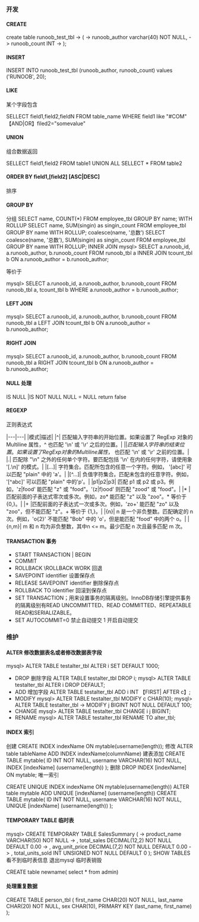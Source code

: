 
### 开发
#### CREATE

create table runoob_test_tbl
    -> (
    -> runoob_author varchar(40) NOT NULL,
    -> runoob_count  INT
    -> );

#### INSERT

INSERT INTO runoob_test_tbl (runoob_author, runoob_count) values ('RUNOOB', 20);


#### LIKE
某个字段包含

SELLECT field1,field2,fieldN
FROM table_name
WHERE field1 like "#COM"
【AND|OR】filed2="somevalue"


#### UNION
组合数据返回

SELLECT field1,field2
FROM table1
UNION ALL
SELLECT * FROM table2


#### ORDER BY field1,[field2] [ASC|DESC]
排序

#### GROUP BY
分组
SELECT name, COUNT(*) FROM   employee_tbl GROUP BY name;
WITH ROLLUP
SELECT name, SUM(singin) as singin_count FROM  employee_tbl GROUP BY name WITH ROLLUP;
coalesce(name, '总数')
 SELECT coalesce(name, '总数'), SUM(singin) as singin_count FROM  employee_tbl GROUP BY name WITH ROLLUP;
 INNER JOIN
 mysql> SELECT a.runoob_id, a.runoob_author, b.runoob_count FROM runoob_tbl a INNER JOIN tcount_tbl b ON a.runoob_author = b.runoob_author;

 等价于

 mysql> SELECT a.runoob_id, a.runoob_author, b.runoob_count FROM runoob_tbl a, tcount_tbl b WHERE a.runoob_author = b.runoob_author;
#### LEFT JOIN
 mysql> SELECT a.runoob_id, a.runoob_author, b.runoob_count FROM runoob_tbl a LEFT JOIN tcount_tbl b ON a.runoob_author = b.runoob_author;
#### RIGHT JOIN
 mysql> SELECT a.runoob_id, a.runoob_author, b.runoob_count FROM runoob_tbl a RIGHT JOIN tcount_tbl b ON a.runoob_author = b.runoob_author;

#### NULL 处理

 IS NULL |IS NOT NULL
 NULL = NULL return false


#### REGEXP
 正则表达式

|---|---|
|模式|描述|
|^|	匹配输入字符串的开始位置。如果设置了 RegExp 对象的 Multiline 属性，^ 也匹配 '\n' 或 '\r' 之后的位置。|
|$|	匹配输入字符串的结束位置。如果设置了RegExp 对象的 Multiline 属性，$ 也匹配 '\n' 或 '\r' 之前的位置。|
|.|	匹配除 "\n" 之外的任何单个字符。要匹配包括 '\n' 在内的任何字符，请使用象 '[.\n]' 的模式。|
|[...]|	字符集合。匹配所包含的任意一个字符。例如， '[abc]' 可以匹配 "plain" 中的 'a'。|
|[^...]|	负值字符集合。匹配未包含的任意字符。例如， '[^abc]' 可以匹配 "plain" 中的'p'。|
|p1|p2|p3|	匹配 p1 或 p2 或 p3。例如，'z|food' 能匹配 "z" 或 "food"。'(z|f)ood' 则匹配 "zood" 或 "food"。|
|*	|匹配前面的子表达式零次或多次。例如，zo* 能匹配 "z" 以及 "zoo"。* 等价于{0,}。|
|+	|匹配前面的子表达式一次或多次。例如，'zo+' 能匹配 "zo" 以及 "zoo"，但不能匹配 "z"。+ 等价于 {1,}。|
|{n}|	n 是一个非负整数。匹配确定的 n 次。例如，'o{2}' 不能匹配 "Bob" 中的 'o'，但是能匹配 "food" 中的两个 o。|
|{n,m}|	m 和 n 均为非负整数，其中n <= m。最少匹配 n 次且最多匹配 m 次。

#### TRANSACTION 事务
- START TRANSACTION | BEGIN
- COMMIT
- ROLLBACK \ROLLBACK WORK 回退
- SAVEPOINT identifier 设置保存点
- RELEASE SAVEPOINT identifier 删除保存点
- ROLLBACK TO identifier 回滚到保存点
- SET TRANSACTION；用来设置事务的隔离级别。InnoDB存储引擎提供事务的隔离级别有READ UNCOMMITTED、READ COMMITTED、REPEATABLE READ和SERIALIZABLE。
- SET AUTOCOMMIT=0 禁止自动提交 1 开启自动提交


### 维护
#### ALTER 修改数据表名或者修改数据表字段
mysql> ALTER TABLE testalter_tbl ALTER i SET DEFAULT 1000;
- DROP   删除字段
  ALTER TABLE testalter_tbl  DROP i;
  mysql> ALTER TABLE testalter_tbl ALTER i DROP DEFAULT;
- ADD 增加字段
  ALTER TABLE testalter_tbl ADD i INT 【FIRST| AFTER c】;
- MODIFY
  mysql> ALTER TABLE testalter_tbl MODIFY c CHAR(10);
  mysql> ALTER TABLE testalter_tbl
      -> MODIFY j BIGINT NOT NULL DEFAULT 100;
- CHANGE
  mysql> ALTER TABLE testalter_tbl CHANGE i j BIGINT;
- RENAME  mysql> ALTER TABLE testalter_tbl RENAME TO alter_tbl;

#### INDEX 索引
创建
CREATE INDEX indexName ON mytable(username(length));
修改
ALTER table tableName ADD INDEX indexName(columnName)
建表添加
CREATE TABLE mytable(
ID INT NOT NULL,
username VARCHAR(16) NOT NULL,
INDEX [indexName] (username(length))
);
删除
DROP INDEX [indexName] ON mytable;
唯一索引

CREATE UNIQUE INDEX indexName ON mytable(username(length))
ALTER table mytable ADD UNIQUE [indexName] (username(length))
CREATE TABLE mytable(
ID INT NOT NULL,
username VARCHAR(16) NOT NULL,
UNIQUE [indexName] (username(length))
);

#### TEMPORARY TABLE 临时表
mysql> CREATE TEMPORARY TABLE SalesSummary (
    -> product_name VARCHAR(50) NOT NULL
    -> , total_sales DECIMAL(12,2) NOT NULL DEFAULT 0.00
    -> , avg_unit_price DECIMAL(7,2) NOT NULL DEFAULT 0.00
    -> , total_units_sold INT UNSIGNED NOT NULL DEFAULT 0
);
 SHOW TABLES 看不到临时表信息
 退出mysql 临时表销毁

CREATE table newname( select * from admin)

#### 处理重复数据

CREATE TABLE person_tbl
(
   first_name CHAR(20) NOT NULL,
   last_name CHAR(20) NOT NULL,
   sex CHAR(10),
   PRIMARY KEY (last_name, first_name)
);
